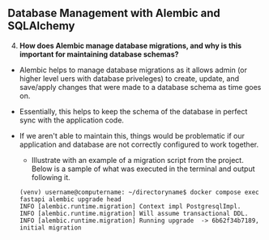 ## Database Management with Alembic and SQLAlchemy

4. **How does Alembic manage database migrations, and why is this important for maintaining database schemas?**

- Alembic helps to manage database migrations as it allows admin (or higher level uers with database priveleges) to create, update, and save/apply changes that were made to a database schema as time goes on. 
- Essentially, this helps to keep the schema of the database in perfect sync with the application code.
- If we aren't able to maintain this, things would be problematic if our application and database are not correctly configured to work together.

   - Illustrate with an example of a migration script from the project. Below is a sample of what was executed in the terminal and output following it.
   ```shell
   (venv) username@computername: ~/directoryname$ docker compose exec fastapi alembic upgrade head
   INFO [alembic.runtime.migration] Context impl PostgresqlImpl.
   INFO [alembic.runtime.migration] Will assume transactional DDL.
   INFO [alembic.runtime.migration] Running upgrade  -> 6b62f34b7189, initial migration
   ```